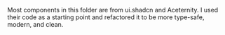 Most components in this folder are from ui.shadcn and Aceternity. I used their code as a starting point and refactored it to be more type-safe, modern, and clean.
